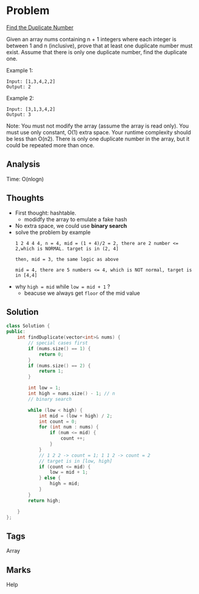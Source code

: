 # Problem
[Find the Duplicate Number](https://leetcode.com/problems/find-the-duplicate-number)

Given an array nums containing n + 1 integers where each integer is between 1 and n (inclusive), prove that at least one duplicate number must exist. Assume that there is only one duplicate number, find the duplicate one.

Example 1:
```
Input: [1,3,4,2,2]
Output: 2
```
Example 2:
```
Input: [3,1,3,4,2]
Output: 3
```
Note:
    You must not modify the array (assume the array is read only).
    You must use only constant, O(1) extra space.
    Your runtime complexity should be less than O(n2).
    There is only one duplicate number in the array, but it could be repeated more than once.


## Analysis
Time: O(nlogn)

## Thoughts
- First thought: hashtable.
    - modidfy the array to emulate a fake hash
- No extra space, we could use **binary search**
- solve the problem by example 
    ```
    1 2 4 4 4, n = 4, mid = (1 + 4)/2 = 2, there are 2 number <= 2,which is NORMAL. target is in (2, 4]
    
    then, mid = 3, the same logic as above 

    mid = 4, there are 5 numbers <= 4, which is NOT normal, target is in [4,4]
    ```
- why `high = mid` while `low = mid + 1` ? 
    - beacuse we always get `floor` of the mid value 
    

## Solution
```cpp
class Solution {
public:
    int findDuplicate(vector<int>& nums) {
        // special cases first 
        if (nums.size() == 1) {
            return 0;
        }
        if (nums.size() == 2) {
            return 1;
        }

        int low = 1;
        int high = nums.size() - 1; // n 
        // binary search

        while (low < high) {
            int mid = (low + high) / 2;
            int count = 0;
            for (int num : nums) {
                if (num <= mid) {
                    count ++;
                }
            }
            // 1 2 2 -> count = 1; 1 1 2 -> count = 2
            // target is in [low, high]
            if (count <= mid) {
                low = mid + 1;                
            } else {
                high = mid;
            }
        }
        return high;

    }
};
```

## Tags
Array
## Marks
Help

[comment]: <timestamp:2019-05-26>
